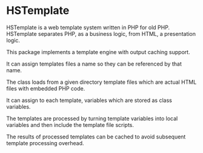 # HSTemplate

HSTemplate is a web template system written in PHP for old PHP. HSTemplate separates PHP, as a business logic, from HTML, a presentation logic.


This package implements a template engine with output caching support.

It can assign templates files a name so they can be referenced by that name.

The class loads from a given directory template files which are actual HTML files with embedded PHP code.

It can assign to each template, variables which are stored as class variables.

The templates are processed by turning template variables into local variables and then include the template file scripts.

The results of processed templates can be cached to avoid subsequent template processing overhead.
